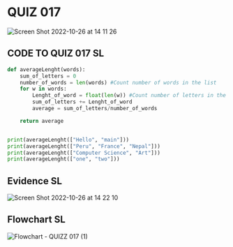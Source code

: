 
# QUIZ 017

![Screen Shot 2022-10-26 at 14 11 26](https://user-images.githubusercontent.com/111819437/197940337-c8cd92d9-77ea-4cac-880e-29448990819b.png)

## CODE TO QUIZ 017 SL

```.py
def averageLenght(words):
    sum_of_letters = 0
    number_of_words = len(words) #Count number of words in the list
    for w in words:
        Lenght_of_word = float(len(w)) #Count number of letters in the list
        sum_of_letters += Lenght_of_word
        average = sum_of_letters/number_of_words

    return average


print(averageLenght(["Hello", "main"]))
print(averageLenght(["Peru", "France", "Nepal"]))
print(averageLenght(["Computer Science", "Art"]))
print(averageLenght(["one", "two"]))

```

## Evidence SL
![Screen Shot 2022-10-26 at 14 22 10](https://user-images.githubusercontent.com/111819437/197941608-04356079-784f-4f8b-8c1d-5aeeee1476af.png)

## Flowchart SL

![Flowchart - QUIZZ 017 (1)](https://user-images.githubusercontent.com/111819437/197941787-76b4a9bd-255a-4280-bbca-5fe4628d5b25.png)
